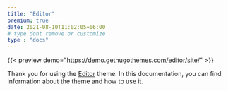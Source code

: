 ```yaml
---
title: "Editor"
premium: true
date: 2021-08-10T11:02:05+06:00
# type dont remove or customize
type : "docs"
---
```


{{< preview demo="https://demo.gethugothemes.com/editor/site/" >}}

Thank you for using the [Editor](https://gethugothemes.com/themes/editor/) theme. In this documentation, you can find information about the theme and how to use it.
